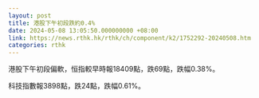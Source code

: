 ```yaml
---
layout: post
title: 港股下午初段跌約0.4%
date: 2024-05-08 13:05:50.000000000 +08:00
link: https://news.rthk.hk/rthk/ch/component/k2/1752292-20240508.htm
categories: rthk
---
```


港股下午初段偏軟，恒指較早時報18409點，跌69點，跌幅0.38%。

科技指數報3898點，跌24點，跌幅0.61%。

